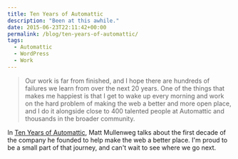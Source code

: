 ```yaml
---
title: Ten Years of Automattic
description: "Been at this awhile."
date: 2015-06-23T22:11:42+00:00
permalink: /blog/ten-years-of-automattic/
tags:
  - Automattic
  - WordPress
  - Work
---
```


> Our work is far from finished, and I hope there are hundreds of failures we learn from over the next 20 years. One of the things that makes me happiest is that I get to wake up every morning and work on the hard problem of making the web a better and more open place, and I do it alongside close to 400 talented people at Automattic and thousands in the broader community.

In [Ten Years of Automattic](http://ma.tt/2015/06/ten-years-of-automattic/), Matt Mullenweg talks about the first decade of the company he founded to help make the web a better place. I'm proud to be a small part of that journey, and can't wait to see where we go next.
